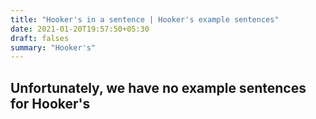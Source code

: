 ```yaml
---
title: "Hooker's in a sentence | Hooker's example sentences"
date: 2021-01-20T19:57:50+05:30
draft: falses
summary: "Hooker's"
---
```

## Unfortunately, we have no example sentences for Hooker's                 
